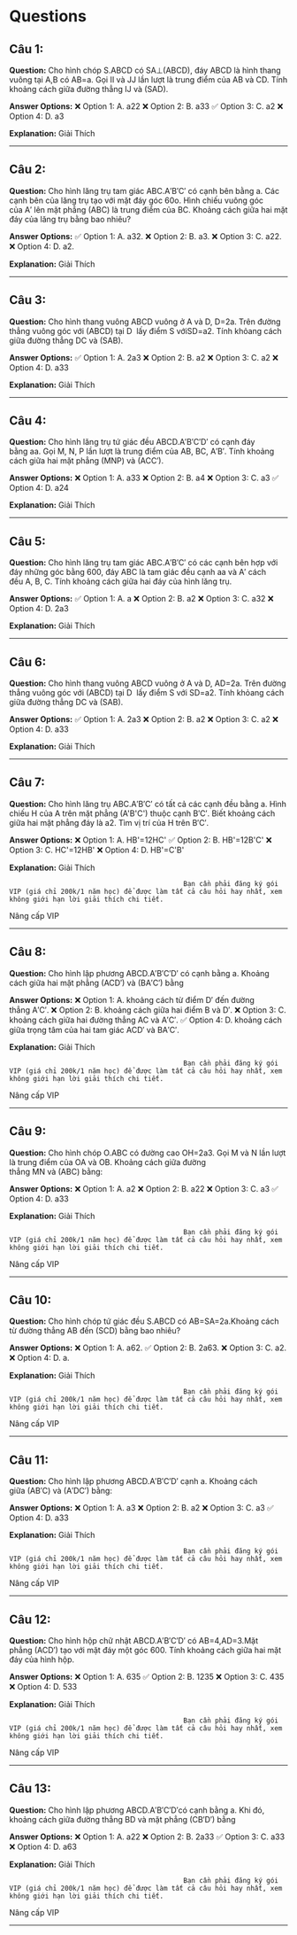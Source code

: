 # Questions

## Câu 1:

**Question:** Cho hình chóp S.ABCD có SA⊥(ABCD), đáy ABCD là hình thang vuông tại A,B có AB=a. Gọi II và JJ lần lượt là trung điểm của AB và CD. Tính khoảng cách giữa đường thẳng IJ và (SAD).

**Answer Options:**
❌ Option 1: A. a22
❌ Option 2: B. a33
✅ Option 3: C. a2
❌ Option 4: D. a3

**Explanation:** Giải Thích

---

## Câu 2:

**Question:** Cho hình lăng trụ tam giác ABC.A′B′C′ có cạnh bên bằng a. Các cạnh bên của lăng trụ tạo với mặt đáy góc 60o. Hình chiếu vuông góc của A′ lên mặt phẳng (ABC) là trung điểm của BC. Khoảng cách giữa hai mặt đáy của lăng trụ bằng bao nhiêu?

**Answer Options:**
✅ Option 1: A. a32.
❌ Option 2: B. a3.
❌ Option 3: C. a22.
❌ Option 4: D. a2.

**Explanation:** Giải Thích

---

## Câu 3:

**Question:** Cho hình thang vuông ABCD vuông ở A và D, D=2a. Trên đường thẳng vuông góc với (ABCD) tại D  lấy điểm S vớiSD=a2. Tính khỏang cách giữa đường thẳng DC và (SAB).

**Answer Options:**
✅ Option 1: A. 2a3
❌ Option 2: B. a2
❌ Option 3: C. a2
❌ Option 4: D. a33

**Explanation:** Giải Thích

---

## Câu 4:

**Question:** Cho hình lăng trụ tứ giác đều ABCD.A′B′C′D′ có cạnh đáy bằng aa. Gọi M, N, P lần lượt là trung điểm của AB, BC, A′B′. Tính khoảng cách giữa hai mặt phẳng (MNP) và (ACC′).

**Answer Options:**
❌ Option 1: A. a33
❌ Option 2: B. a4
❌ Option 3: C. a3
✅ Option 4: D. a24

**Explanation:** Giải Thích

---

## Câu 5:

**Question:** Cho hình lăng trụ tam giác ABC.A′B′C′ có các cạnh bên hợp với đáy những góc bằng 600, đáy ABC là tam giác đều cạnh aa và A′ cách đều A, B, C. Tính khoảng cách giữa hai đáy của hình lăng trụ.

**Answer Options:**
✅ Option 1: A. a
❌ Option 2: B. a2
❌ Option 3: C. a32
❌ Option 4: D. 2a3

**Explanation:** Giải Thích

---

## Câu 6:

**Question:** Cho hình thang vuông ABCD vuông ở A và D, AD=2a. Trên đường thẳng vuông góc với (ABCD) tại D  lấy điểm S với SD=a2. Tính khỏang cách giữa đường thẳng DC và (SAB).

**Answer Options:**
✅ Option 1: A. 2a3
❌ Option 2: B. a2
❌ Option 3: C. a2
❌ Option 4: D. a33

**Explanation:** Giải Thích

---

## Câu 7:

**Question:** Cho hình lăng trụ ABC.A′B′C′ có tất cả các cạnh đều bằng a. Hình chiếu H của A trên mặt phẳng (A'B'C') thuộc cạnh B′C′. Biết khoảng cách giữa hai mặt phẳng đáy là a2. Tìm vị trí của H trên B′C′.

**Answer Options:**
❌ Option 1: A. HB'=12HC'
✅ Option 2: B. HB'=12B'C'
❌ Option 3: C. HC'=12HB'
❌ Option 4: D. HB'=C'B'

**Explanation:** Giải Thích




                                                Bạn cần phải đăng ký gói VIP (giá chỉ 200k/1 năm học) để được làm tất cả câu hỏi hay nhất, xem không giới hạn lời giải thích chi tiết.
                                            

Nâng cấp VIP

---

## Câu 8:

**Question:** Cho hình lập phương ABCD.A′B′C′D′ có cạnh bằng a. Khoảng cách giữa hai mặt phẳng (ACD′) và (BA′C′) bằng

**Answer Options:**
❌ Option 1: A. khoảng cách từ điểm D′ đến đường thẳng A′C′.
❌ Option 2: B. khoảng cách giữa hai điểm B và D′.
❌ Option 3: C. khoảng cách giữa hai đường thẳng AC và A′C′.
✅ Option 4: D. khoảng cách giữa trọng tâm của hai tam giác ACD′ và BA′C′.

**Explanation:** Giải Thích




                                                Bạn cần phải đăng ký gói VIP (giá chỉ 200k/1 năm học) để được làm tất cả câu hỏi hay nhất, xem không giới hạn lời giải thích chi tiết.
                                            

Nâng cấp VIP

---

## Câu 9:

**Question:** Cho hình chóp O.ABC có đường cao OH=2a3. Gọi M và N lần lượt là trung điểm của OA và OB. Khoảng cách giữa đường thẳng MN và (ABC) bằng:

**Answer Options:**
❌ Option 1: A. a2
❌ Option 2: B. a22
❌ Option 3: C. a3
✅ Option 4: D. a33

**Explanation:** Giải Thích




                                                Bạn cần phải đăng ký gói VIP (giá chỉ 200k/1 năm học) để được làm tất cả câu hỏi hay nhất, xem không giới hạn lời giải thích chi tiết.
                                            

Nâng cấp VIP

---

## Câu 10:

**Question:** Cho hình chóp tứ giác đều S.ABCD có AB=SA=2a.Khoảng cách từ đường thẳng AB đến (SCD) bằng bao nhiêu?

**Answer Options:**
❌ Option 1: A. a62.
✅ Option 2: B. 2a63.
❌ Option 3: C. a2.
❌ Option 4: D. a.

**Explanation:** Giải Thích




                                                Bạn cần phải đăng ký gói VIP (giá chỉ 200k/1 năm học) để được làm tất cả câu hỏi hay nhất, xem không giới hạn lời giải thích chi tiết.
                                            

Nâng cấp VIP

---

## Câu 11:

**Question:** Cho hình lập phương ABCD.A′B′C′D′ cạnh a. Khoảng cách giữa (AB′C) và (A′DC′) bằng:

**Answer Options:**
❌ Option 1: A. a3
❌ Option 2: B. a2
❌ Option 3: C. a3
✅ Option 4: D. a33

**Explanation:** Giải Thích




                                                Bạn cần phải đăng ký gói VIP (giá chỉ 200k/1 năm học) để được làm tất cả câu hỏi hay nhất, xem không giới hạn lời giải thích chi tiết.
                                            

Nâng cấp VIP

---

## Câu 12:

**Question:** Cho hình hộp chữ nhật ABCD.A′B′C′D′ có AB=4,AD=3.Mặt phẳng (ACD′) tạo với mặt đáy một góc 600. Tính khoảng cách giữa hai mặt đáy của hình hộp.

**Answer Options:**
❌ Option 1: A. 635
✅ Option 2: B. 1235
❌ Option 3: C. 435
❌ Option 4: D. 533

**Explanation:** Giải Thích




                                                Bạn cần phải đăng ký gói VIP (giá chỉ 200k/1 năm học) để được làm tất cả câu hỏi hay nhất, xem không giới hạn lời giải thích chi tiết.
                                            

Nâng cấp VIP

---

## Câu 13:

**Question:** Cho hình lập phương ABCD.A′B′C′D′có cạnh bằng a. Khi đó, khoảng cách giữa đường thẳng BD và mặt phẳng (CB′D′) bằng

**Answer Options:**
❌ Option 1: A. a22
❌ Option 2: B. 2a33
✅ Option 3: C. a33
❌ Option 4: D. a63

**Explanation:** Giải Thích




                                                Bạn cần phải đăng ký gói VIP (giá chỉ 200k/1 năm học) để được làm tất cả câu hỏi hay nhất, xem không giới hạn lời giải thích chi tiết.
                                            

Nâng cấp VIP

---

